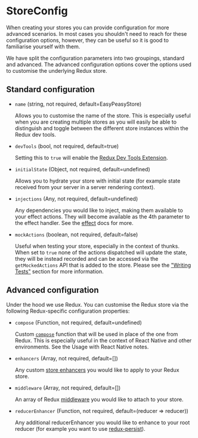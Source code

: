 # StoreConfig

When creating your stores you can provide configuration for more advanced
scenarios. In most cases you shouldn't need to reach for these configuration
options, however, they can be useful so it is good to familiarise yourself with them.

We have split the configuration parameters into two groupings, standard and
advanced. The advanced configuration options cover the options used to customise
the underlying Redux store.

## Standard configuration

- `name` (string, not required, default=EasyPeasyStore)

  Allows you to customise the name of the store. This is especially useful when you are creating multiple stores as you will easily be able to distinguish and toggle between the different store instances within the Redux dev tools.

- `devTools` (bool, not required, default=true)

  Setting this to `true` will enable the [Redux Dev Tools Extension](https://github.com/zalmoxisus/redux-devtools-extension).

- `initialState` (Object, not required, default=undefined)

  Allows you to hydrate your store with initial state (for example state received from your server in a server rendering context).

- `injections` (Any, not required, default=undefined)

  Any dependencies you would like to inject, making them available to your effect actions. They will become available as the 4th parameter to the effect handler. See the [effect](#effectaction) docs for more.

- `mockActions` (boolean, not required, default=false)

  Useful when testing your store, especially in the context of thunks. When set to `true` none of the actions dispatched will update the state, they will be instead recorded and can be accessed via the `getMockedActions` API that is added to the store.  Please see the ["Writing Tests"](#writing-tests) section for more information.

## Advanced configuration

Under the hood we use Redux. You can customise the Redux store via the following Redux-specific configuration properties:

- `compose` (Function, not required, default=undefined)

  Custom [`compose`](https://redux.js.org/api/compose) function that will be used in place of the one from Redux. This is especially useful in the context of React Native and other environments. See the Usage with React Native notes.

- `enhancers` (Array, not required, default=[])

  Any custom [store enhancers](https://redux.js.org/glossary#store-enhancer) you would like to apply to your Redux store.

- `middleware` (Array, not required, default=[])

  An array of Redux [middleware](https://redux.js.org/glossary#middleware) you would like to attach to your store.

- `reducerEnhancer` (Function, not required, default=(reducer => reducer))

  Any additional reducerEnhancer you would like to enhance to your root reducer (for example you want to use [redux-persist](https://github.com/rt2zz/redux-persist)).